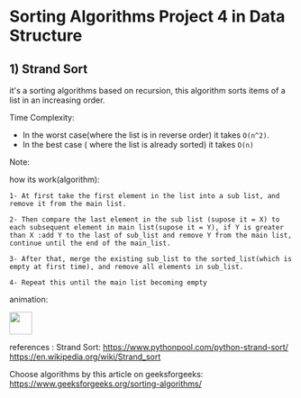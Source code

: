 # Sorting Algorithms Project 4 in Data Structure

## 1) Strand Sort

it's a sorting algorithms based on recursion, this algorithm sorts items of a list in an increasing order.

Time Complexity:
- In the worst case(where the list is in reverse order) it takes `O(n^2)`.
- In the best case ( where the list is already sorted) it takes `O(n)`

Note:  


how its work(algorithm): 

	1- At first take the first element in the list into a sub list, and remove it from the main list.
  
	2- Then compare the last element in the sub list (supose it = X) to each subsequent element in main list(supose it = Y), if Y is greater than X :add Y to the last of sub_list and remove Y from the main list, continue until the end of the main_list.
  
	3- After that, merge the existing sub_list to the sorted_list(which is empty at first time), and remove all elements in sub_list.
  
	4- Repeat this until the main list becoming empty

animation:

  <img src="https://en.wikipedia.org/wiki/Strand_sort#/media/File:StrandSort.gif" width="40" height="40" />


references :
    Strand Sort:
	https://www.pythonpool.com/python-strand-sort/
	https://en.wikipedia.org/wiki/Strand_sort

   Choose algorithms by this article on geeksforgeeks:
	https://www.geeksforgeeks.org/sorting-algorithms/


